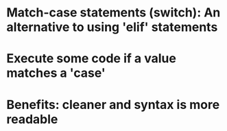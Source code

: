 # Match-case statements (switch): An alternative to using 'elif' statements

# Execute some code if a value matches a 'case'

# Benefits: cleaner and syntax is more readable
